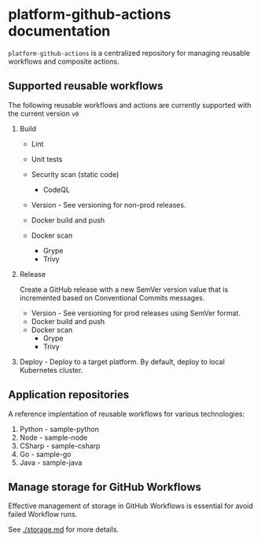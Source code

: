 # platform-github-actions documentation

`platform-github-actions` is a centralized repository for managing reusable workflows and composite actions.

## Supported reusable workflows 

The following reusable workflows and actions are currently supported with the current version `v0`

1. Build
    - Lint
    - Unit tests
    - Security scan (static code)
        - CodeQL

    - Version - See versioning for non-prod releases.
    - Docker build and push
    - Docker scan
        - Grype
        - Trivy

2. Release

   Create a GitHub release with a new SemVer version value that is incremented based on Conventional Commits messages.
    - Version - See versioning for prod releases using SemVer format.
    - Docker build and push
    - Docker scan
        - Grype
        - Trivy
3. Deploy - Deploy to a target platform. By default, deploy to local Kubernetes cluster.


## Application repositories

A reference implentation of reusable workflows for various technologies:

1. Python - sample-python
2. Node - sample-node
3. CSharp - sample-csharp
4. Go - sample-go 
5. Java - sample-java


## Manage storage for GitHub Workflows

Effective management of storage in GitHub Workflows is essential for avoid failed Workflow runs.

See [./storage.md](./storage.md) for more details.

